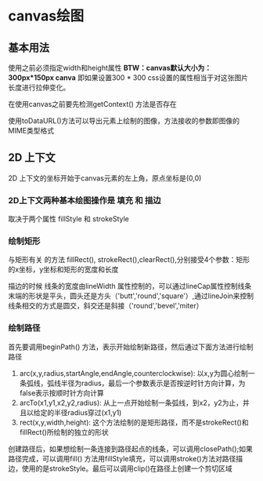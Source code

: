 # canvas绘图

## 基本用法

使用之前必须指定width和height属性
**BTW：canvas默认大小为：300px*150px canva**
即如果设置300 * 300 css设置的属性相当于对这张图片长度进行拉伸变化。

在使用canvas之前要先检测getContext() 方法是否存在

使用toDataURL()方法可以导出<canvas></canvas>元素上绘制的图像，方法接收的参数即图像的MIME类型格式

## 2D 上下文

2D 上下文的坐标开始于canvas元素的左上角，原点坐标是(0,0)

### 2D上下文两种基本绘图操作是  填充   和   描边

取决于两个属性 fillStyle 和 strokeStyle

### 绘制矩形

与矩形有关 的方法 fillRect(), strokeRect(),clearRect(),分别接受4个参数：矩形的x坐标，y坐标和矩形的宽度和长度

描边的时候 线条的宽度由lineWidth 属性控制的，可以通过lineCap属性控制线条末端的形状是平头，圆头还是方头（'butt','round','square'）,通过lineJoin来控制线条相交的方式是圆交，斜交还是斜接（'round','bevel','miter）

### 绘制路径

首先要调用beginPath() 方法，表示开始绘制新路径，然后通过下面方法进行绘制路径

1. arc(x,y,radius,startAngle,endAngle,counterclockwise): 以x,y为圆心绘制一条弧线，弧线半径为radius，最后一个参数表示是否按逆时针方向计算，为false表示按顺时针方向计算
2. arcTo(x1,y1,x2,y2,radius): 从上一点开始绘制一条弧线，到x2，y2为止，并且以给定的半径radius穿过(x1,y1)
3. rect(x,y,width,height): 这个方法绘制的是矩形路径，而不是strokeRect()和fillRect()所绘制的独立的形状

创建路径后，如果想绘制一条连接到路径起点的线条，可以调用closePath();如果路径完成，可以调用fill() 方法用fillStyle填充，可以调用stroke()方法对路径描边，使用的是strokeStyle。最后可以调用clip()在路径上创建一个剪切区域